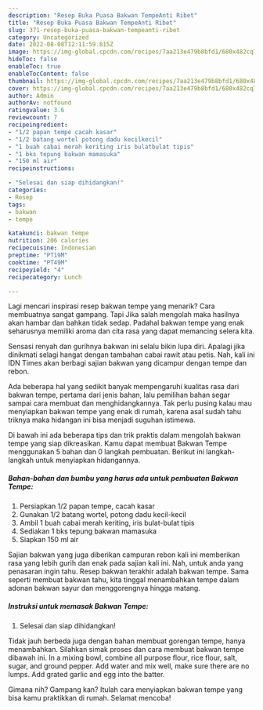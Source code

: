 ```yaml
---
description: "Resep Buka Puasa Bakwan TempeAnti Ribet"
title: "Resep Buka Puasa Bakwan TempeAnti Ribet"
slug: 371-resep-buka-puasa-bakwan-tempeanti-ribet
category: Uncategorized
date: 2022-08-08T12:11:59.815Z
image: https://img-global.cpcdn.com/recipes/7aa213e479b8bfd1/680x482cq70/bakwan-tempe-foto-resep-utama.jpg
hideToc: false
enableToc: true
enableTocContent: false
thumbnail: https://img-global.cpcdn.com/recipes/7aa213e479b8bfd1/680x482cq70/bakwan-tempe-foto-resep-utama.jpg
cover: https://img-global.cpcdn.com/recipes/7aa213e479b8bfd1/680x482cq70/bakwan-tempe-foto-resep-utama.jpg
author: Admin
authorAv: notfound
ratingvalue: 3.6
reviewcount: 7
recipeingredient:
- "1/2 papan tempe cacah kasar"
- "1/2 batang wortel potong dadu kecilkecil"
- "1 buah cabai merah keriting iris bulatbulat tipis"
- "1 bks tepung bakwan mamasuka"
- "150 ml air"
recipeinstructions:

- "Selesai dan siap dihidangkan!"
categories:
- Resep
tags:
- bakwan
- tempe

katakunci: bakwan tempe 
nutrition: 206 calories
recipecuisine: Indonesian
preptime: "PT19M"
cooktime: "PT49M"
recipeyield: "4"
recipecategory: Lunch

---
```



Lagi mencari inspirasi resep bakwan tempe yang menarik? Cara membuatnya sangat gampang. Tapi Jika salah mengolah maka hasilnya akan hambar dan bahkan tidak sedap. Padahal bakwan tempe yang enak seharusnya memiliki aroma dan cita rasa yang dapat memancing selera kita.


Sensasi renyah dan gurihnya bakwan ini selalu bikin lupa diri. Apalagi jika dinikmati selagi hangat dengan tambahan cabai rawit atau petis. Nah, kali ini IDN Times akan berbagi sajian bakwan yang dicampur dengan tempe dan rebon.

Ada beberapa hal yang sedikit banyak mempengaruhi kualitas rasa dari bakwan tempe, pertama dari jenis bahan, lalu pemilihan bahan segar sampai cara membuat dan menghidangkannya. Tak perlu pusing kalau mau menyiapkan bakwan tempe yang enak di rumah, karena asal sudah tahu triknya maka hidangan ini bisa menjadi suguhan istimewa.


Di bawah ini ada beberapa tips dan trik praktis dalam mengolah bakwan tempe yang siap dikreasikan. Kamu dapat membuat Bakwan Tempe menggunakan 5 bahan dan 0 langkah pembuatan. Berikut ini langkah-langkah untuk menyiapkan hidangannya.

<!--inarticleads1-->

##### Bahan-bahan dan bumbu yang harus ada untuk pembuatan Bakwan Tempe:

1. Persiapkan 1/2 papan tempe, cacah kasar
1. Gunakan 1/2 batang wortel, potong dadu kecil-kecil
1. Ambil 1 buah cabai merah keriting, iris bulat-bulat tipis
1. Sediakan 1 bks tepung bakwan mamasuka
1. Siapkan 150 ml air


Sajian bakwan yang juga diberikan campuran rebon kali ini memberikan rasa yang lebih gurih dan enak pada sajian kali ini. Nah, untuk anda yang penasaran ingin tahu. Resep bakwan terakhir adalah bakwan tempe. Sama seperti membuat bakwan tahu, kita tinggal menambahkan tempe dalam adonan bakwan sayur dan menggorengnya hingga matang. 

<!--inarticleads2-->

##### Instruksi untuk memasak Bakwan Tempe:


1. Selesai dan siap dihidangkan!

Tidak jauh berbeda juga dengan bahan membuat gorengan tempe, hanya menambahkan. Silahkan simak proses dan cara membuat bakwan tempe dibawah ini. In a mixing bowl, combine all purpose flour, rice flour, salt, sugar, and ground pepper. Add water and mix well, make sure there are no lumps. Add grated garlic and egg into the batter. 

Gimana nih? Gampang kan? Itulah cara menyiapkan bakwan tempe yang bisa kamu praktikkan di rumah. Selamat mencoba!
